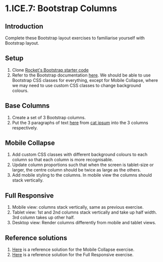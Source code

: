 # 1.ICE.7: Bootstrap Columns

## Introduction

Complete these Bootstrap layout exercises to familiarise yourself with Bootstrap layout.

## Setup

1. Clone [Rocket's Bootstrap starter code](https://github.com/rocketacademy/basic-bootstrap-bootcamp.git)
2. Refer to the Bootstrap documentation [here](https://getbootstrap.com/docs/4.6/getting-started/introduction/). We should be able to use Bootstrap CSS classes for everything, except for Mobile Collapse, where we may need to use custom CSS classes to change background colours.

## Base Columns

1. Create a set of 3 Bootstrap columns.
2. Put the 3 paragraphs of text [here](https://pastebin.com/pQnE44HB) from [cat ipsum](http://www.catipsum.com/index.php) into the 3 columns respectively.

## Mobile Collapse

1. Add custom CSS classes with different background colours to each column so that each column is more recognisable.
2. Update column proportions such that when the screen is tablet-size or larger, the centre column should be twice as large as the others.
3. Add mobile styling to the columns. In mobile view the columns should stack vertically.

## Full Responsive

1. Mobile view: columns stack vertically, same as previous exercise.
2. Tablet view: 1st and 2nd columns stack vertically and take up half width. 3rd column takes up other half.
3. Desktop view: Render columns differently from mobile and tablet views.

## Reference solutions

1. [Here](https://github.com/rocketacademy/basic-bootstrap-bootcamp/tree/solution-bootstrap-columns) is a reference solution for the Mobile Collapse exercise.
2. [Here](https://github.com/rocketacademy/basic-bootstrap-bootcamp/tree/solution-bootstrap-columns-full-responsive) is a reference solution for the Full Responsive exercise.
